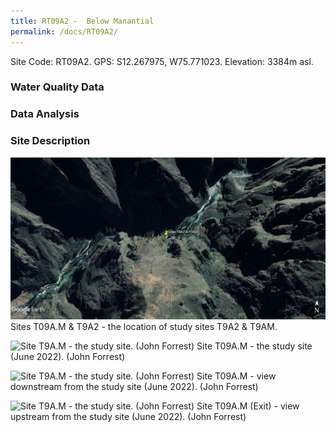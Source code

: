 ```yaml
---
title: RT09A2 -  Below Manantial
permalink: /docs/RT09A2/
---
```



Site Code: RT09A2.  GPS: S12.267975, W75.771023. Elevation:
3384m asl.

### Water Quality Data


### Data Analysis


### Site Description



![Site T9A.M - the study site. (John Forrest)](/assets/SiteDescriptions/T9/RT9A2&RT9AM.jpg)
Sites T09A.M & T9A2 - the location of study sites T9A2 & T9AM.


![Site T9A.M - the study site. (John Forrest)](/assets/SiteDescriptions/T9/T9A.2Studysite.JPG)
Site T09A.M - the study site (June 2022). (John Forrest)


![Site T9A.M - the study site. (John Forrest)](/assets/SiteDescriptions/T9/T9A.2Viewdownstream.JPG)
Site T09A.M - view downstream from the study site (June 2022). (John Forrest)


![Site T9A.M - the study site. (John Forrest)](/assets/SiteDescriptions/T9/T9A.2Viewupstream.JPG)
Site T09A.M (Exit) - view upstream from the study site (June 2022). (John Forrest)
